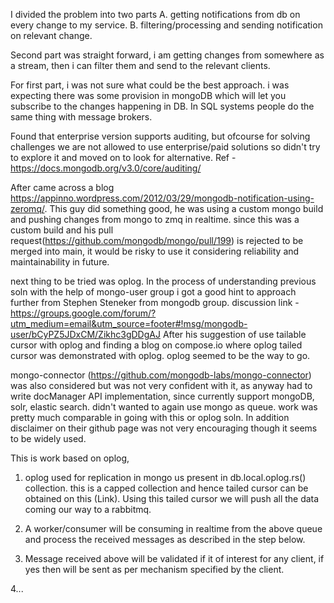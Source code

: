 I divided the problem into two parts 
    A. getting notifications from db on every change to my service.
    B. filtering/processing and sending notification on relevant change. 
    
Second part was straight forward, i am getting changes from somewhere as a stream, then i can filter them and
send to the relevant clients.

For first part, i was not sure what could be the best approach. i was expecting there was some provision in mongoDB
which will let you subscribe to the changes happening in DB. In SQL systems people do the same thing with message brokers.

Found that enterprise version supports auditing, but ofcourse for solving challenges we are not allowed to use 
enterprise/paid solutions so didn't try to explore it and moved on to look for alternative. 
Ref - https://docs.mongodb.org/v3.0/core/auditing/

After came across a blog https://appinno.wordpress.com/2012/03/29/mongodb-notification-using-zeromq/.
This guy did something good, he was using a custom mongo build and pushing changes from mongo to zmq in realtime.
since this was a custom build and his pull request(https://github.com/mongodb/mongo/pull/199) is rejected to be merged 
into main, it would be risky to use it considering reliability and maintainability in future.

next thing to be tried was oplog.
In the process of understanding previous soln with the help of mongo-user group i got a good hint to approach further 
from Stephen Steneker from mongodb group. discussion link -
https://groups.google.com/forum/?utm_medium=email&utm_source=footer#!msg/mongodb-user/bCyPZ5JDxCM/Zikhc3gDDgAJ
After his suggestion of use tailable cursor with oplog and finding a blog on compose.io where oplog tailed cursor 
was demonstrated with oplog. oplog seemed to be the way to go.

mongo-connector (https://github.com/mongodb-labs/mongo-connector) was also considered but was not very confident with it,
as anyway had to write docManager API implementation, since currently support mongoDB, solr, elastic search. 
didn't wanted to again use mongo as queue. work was pretty much comparable in going with this or oplog soln. 
In addition disclaimer on their github page was not very encouraging though it seems to be widely used.

This is work based on oplog,

1. oplog used for replication in mongo us present in db.local.oplog.rs() collection. this is a capped collection
 and hence tailed cursor can be obtained on this (Link). Using this tailed cursor we will push all the data coming
 our way to a rabbitmq.

2. A worker/consumer will be consuming in realtime from the above queue and process the received messages as described
in the step below.

3. Message received above will be validated if it of interest for any client, if yes then will be sent as per mechanism
specified by the client.



4...
